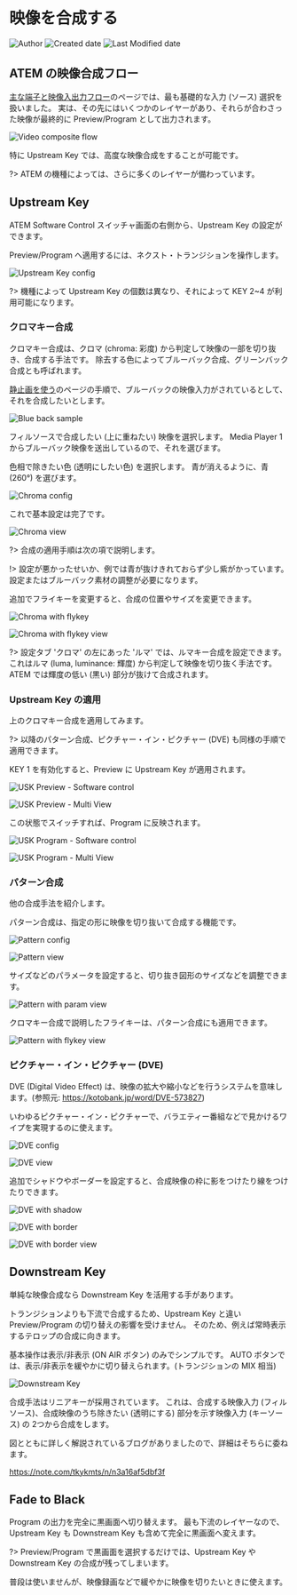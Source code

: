# 映像を合成する

![Author](https://img.shields.io/badge/Author-aKuad-brightgreen)
![Created date](https://img.shields.io/badge/Created-2023%2F09%2F18-blue)
![Last Modified date](https://img.shields.io/badge/Last%20Modified-2023%2F09%2F18-blue)

## ATEM の映像合成フロー

[主な端子と映像入出力フロー](./video-terms-and-io.md)のページでは、最も基礎的な入力 (ソース) 選択を扱いました。
実は、その先にはいくつかのレイヤーがあり、それらが合わさった映像が最終的に Preview/Program として出力されます。

![Video composite flow](./media/video-layer-draw.webp ':size=700')

特に Upstream Key では、高度な映像合成をすることが可能です。

?> ATEM の機種によっては、さらに多くのレイヤーが備わっています。

## Upstream Key

ATEM Software Control スイッチャ画面の右側から、Upstream Key の設定ができます。

Preview/Program へ適用するには、ネクスト・トランジションを操作します。

![Upstream Key config](./media/usk-conf.webp ':size=700')

?> 機種によって Upstream Key の個数は異なり、それによって KEY 2~4 が利用可能になります。

### クロマキー合成

クロマキー合成は、クロマ (chroma: 彩度) から判定して映像の一部を切り抜き、合成する手法です。
除去する色によってブルーバック合成、グリーンバック合成とも呼ばれます。

[静止画を使う](./use-still.md)のページの手順で、ブルーバックの映像入力がされているとして、それを合成したいとします。

![Blue back sample](./media/still-sample.webp ':size=300')

フィルソースで合成したい (上に重ねたい) 映像を選択します。
Media Player 1 からブルーバック映像を送出しているので、それを選びます。

色相で除きたい色 (透明にしたい色) を選択します。
青が消えるように、青 (260°) を選びます。

![Chroma config](./media/usk-chroma.webp ':size=300')

これで基本設定は完了です。

![Chroma view](./media/usk-chroma-view.webp ':size=500')

?> 合成の適用手順は次の項で説明します。

!> 設定が悪かったせいか、例では青が抜けきれておらず少し紫がかっています。設定またはブルーバック素材の調整が必要になります。

追加でフライキーを変更すると、合成の位置やサイズを変更できます。

![Chroma with flykey](./media/usk-chroma-flykey.webp ':size=300')

![Chroma with flykey view](./media/usk-chroma-flykey-view.webp ':size=500')

?> 設定タブ 'クロマ' の左にあった 'ルマ' では、ルマキー合成を設定できます。これはルマ (luma, luminance: 輝度) から判定して映像を切り抜く手法です。ATEM では輝度の低い (黒い) 部分が抜けて合成されます。

### Upstream Key の適用

上のクロマキー合成を適用してみます。

?> 以降のパターン合成、ピクチャー・イン・ピクチャー (DVE) も同様の手順で適用できます。

KEY 1 を有効化すると、Preview に Upstream Key が適用されます。

![USK Preview - Software control](./media/usk-preview-sc.webp)

![USK Preview - Multi View](./media/usk-preview-view.webp ':size=700')

この状態でスイッチすれば、Program に反映されます。

![USK Program - Software control](./media/usk-program-sc.webp)

![USK Program - Multi View](./media/usk-program-view.webp ':size=700')

### パターン合成

他の合成手法を紹介します。

パターン合成は、指定の形に映像を切り抜いて合成する機能です。

![Pattern config](./media/usk-pattern.webp ':size=300')

![Pattern view](./media/usk-pattern-view.webp ':size=500')

サイズなどのパラメータを設定すると、切り抜き図形のサイズなどを調整できます。

![Pattern with param view](./media/usk-pattern-param-view.webp ':size=500')

クロマキー合成で説明したフライキーは、パターン合成にも適用できます。

![Pattern with flykey view](./media/usk-pattern-flykey.webp ':size=500')

### ピクチャー・イン・ピクチャー (DVE)

DVE (Digital Video Effect) は、映像の拡大や縮小などを行うシステムを意味します。(参照元: <https://kotobank.jp/word/DVE-573827>)

いわゆるピクチャー・イン・ピクチャーで、バラエティー番組などで見かけるワイプを実現するのに使えます。

![DVE config](./media/usk-dve.webp ':size=300')

![DVE view](./media/usk-dve-view.webp ':size=500')

追加でシャドウやボーダーを設定すると、合成映像の枠に影をつけたり線をつけたりできます。

![DVE with shadow](./media/usk-dve-shadow.webp ':size=300')

![DVE with border](./media/usk-dve-border.webp ':size=300')

![DVE with border view](./media/usk-dve-border-view.webp ':size=500')

## Downstream Key

単純な映像合成なら Downstream Key を活用する手があります。

トランジションよりも下流で合成するため、Upstream Key と違い Preview/Program の切り替えの影響を受けません。
そのため、例えば常時表示するテロップの合成に向きます。

基本操作は表示/非表示 (ON AIR ボタン) のみでシンプルです。
AUTO ボタンでは、表示/非表示を緩やかに切り替えられます。(トランジションの MIX 相当)

![Downstream Key](./media/dsk-enable.webp ':size=700')

合成手法はリニアキーが採用されています。
これは、合成する映像入力 (フィルソース)、合成映像のうち除きたい (透明にする) 部分を示す映像入力 (キーソース) の 2つから合成をします。

図とともに詳しく解説されているブログがありましたので、詳細はそちらに委ねます。

<https://note.com/tkykmts/n/n3a16af5dbf3f>

## Fade to Black

Program の出力を完全に黒画面へ切り替えます。
最も下流のレイヤーなので、Upstream Key も Downstream Key も含めて完全に黒画面へ変えます。

?> Preview/Program で黒画面を選択するだけでは、Upstream Key や Downstream Key の合成が残ってしまいます。

普段は使いませんが、映像録画などで緩やかに映像を切りたいときに使えます。

